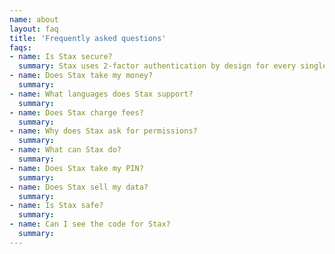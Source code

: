 ```yaml
---
name: about
layout: faq
title: 'Frequently asked questions'
faqs:
- name: Is Stax secure?
  summary: Stax uses 2-factor authentication by design for every single transaction. Every time you refresh a balance, send money, or buy airtime, you need your unique SIM card, and your bank or mobile money PIN
- name: Does Stax take my money?
  summary: 
- name: What languages does Stax support?
  summary:
- name: Does Stax charge fees?
  summary: 
- name: Why does Stax ask for permissions?
  summary: 
- name: What can Stax do?
  summary:
- name: Does Stax take my PIN?
  summary: 
- name: Does Stax sell my data?
  summary: 
- name: Is Stax safe?
  summary:
- name: Can I see the code for Stax?
  summary: 
---
```

